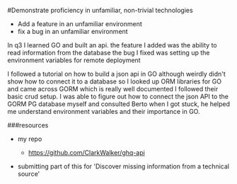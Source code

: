#Demonstrate proficiency in unfamiliar, non-trivial technologies
* Add a feature in an unfamiliar environment
* fix a bug in an unfamiliar environment

In q3 I learned GO and built an api.
the feature I added was the ability to read information from the database
the bug I fixed was setting up the environment variables for remote deployment

I followed a tutorial on how to build a json api in GO although weirdly didn't show how to connect it to a database so I looked up ORM libraries for GO and came across GORM which is really well documented I followed their basic crud setup.  I was able to figure out how to connect the json API to the GORM PG database myself and consulted Berto when I got stuck, he helped me understand environment variables and their importance in GO.

###resources
* my repo
  * https://github.com/ClarkWalker/ghq-api

* submitting part of this for 'Discover missing information from a technical source'
